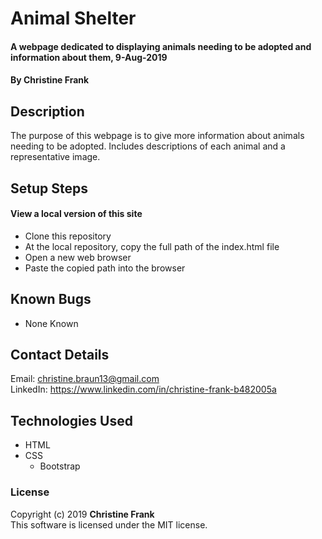 # Animal Shelter

#### A webpage dedicated to displaying animals needing to be adopted and information about them, 9-Aug-2019

#### By Christine Frank

## Description
The purpose of this webpage is to give more information about animals needing to be adopted. Includes descriptions of each animal and a representative image.

## Setup Steps
#### View a local version of this site
* Clone this repository
* At the local repository, copy the full path of the index.html file
* Open a new web browser
* Paste the copied path into the browser

## Known Bugs
* None Known

## Contact Details
Email: christine.braun13@gmail.com  
LinkedIn: https://www.linkedin.com/in/christine-frank-b482005a

## Technologies Used
* HTML
* CSS
  * Bootstrap

### License
Copyright (c) 2019 **Christine Frank**  
This software is licensed under the MIT license.
